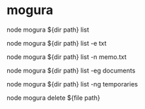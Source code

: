 # mogura

node mogura ${dir path} list

node mogura ${dir path} list -e txt

node mogura ${dir path} list -n memo.txt

node mogura ${dir path} list -eg documents

node mogura ${dir path} list -ng temporaries

node mogura delete ${file path}
